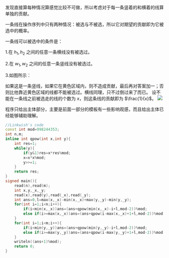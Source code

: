 发现直接算每种情况算感觉比较不可做，所以考虑对于每一条竖着的和横着的线算单独的贡献。

一条线在操作序列中只有两种情况：被选与不被选，所以它对期望的贡献即为它被选中的概率。

一条线可以被选中的条件是：

1.在 $h_1,h_2$ 之间的任意一条横线没有被选过。

2.在 $w_1,w_2$ 之间的任意一条竖线没有被选过。

3.如图所示：

如果这是一条竖线，如果它在黄色区域内，则不造成贡献，最后再对答案加一；否则比他靠近黄色区域的线都不能被选过。横线同理，只不过倒过来了而已。
设不能在一条线之前被选走的线的个数为 $x$，则这条线的贡献即为 $\frac{1}{x}$。
![](https://cdn.luogu.com.cn/upload/image_hosting/bozpz0d3.png)

程序只给出主体部分，主要是前面一部分的模板有一些影响观感，而且给出主体已经能够辅助理解。
```cpp
//Linkwish's code
const int mod=998244353;
int n,m;
inline int qpow(int x,int y){
	int res=1;
	while(y){
		if(y&1)res=x*res%mod;
		x=x*x%mod;
		y>>=1;
	}
	return res;
}
signed main(){
	read(n),read(m);
	int x,y,_x,_y;
	read(x),read(y),read(_x),read(_y);
	int ans=0,l=max(x,_x)-min(x,_x)+max(y,_y)-min(y,_y);
	for(int i=1;i<n;i++){
		if(i<min(x,_x))ans=(ans+qpow(min(x,_x)-i+l,mod-2))%mod;
		else if(i>=max(x,_x))ans=(ans+qpow(i-max(x,_x)+1+l,mod-2))%mod;
	}
	for(int i=1;i<m;i++){
		if(i<min(y,_y))ans=(ans+qpow(min(y,_y)-i+l,mod-2))%mod;
		else if(i>=max(y,_y))ans=(ans+qpow(i-max(y,_y)+1+l,mod-2))%mod;
	}
	writeln((ans+1)%mod);
	return 0;
}
```
